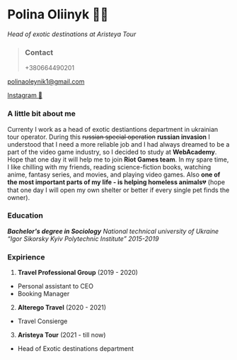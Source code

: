 # Polina Oliinyk :blue_heart::yellow_heart:
*Head of exotic destinations at Aristeya Tour*
> ### Contact 
> +380664490201

polinaoleynik1@gmail.com

[Instagram :unicorn:](https://instagram.com/1polyapolya1?igshid=YmMyMTA2M2Y=)
### A little bit about me
Currenty I work as a head of exotic destiantions department in ukrainian tour operator. During this  ~~russian special operation~~ **russian invasion** I understood that I need a more reliable job and I had always dreamed to be a part of the video game industry, so I decided to study at **WebAcademy**. Hope that one day it will help me to join **Riot Games team**.
In my spare time, I like chilling with my friends, reading science-fiction books, watching anime, fantasy series, and movies, and playing video games. Also **one of the most important parts of my life - is helping homeless animals**:broken_heart: (hope that one day I will open my own shelter or better if every single pet finds the owner).
### Education
***Bachelor's degree in Sociology***
*National technical university of Ukraine “Igor Sikorsky Kyiv Polytechnic Institute” 
2015-2019*
### Expirience
1. **Travel Professional Group** (2019 - 2020)
- Personal assistant to CEO
- Booking Manager
2. **Alterego Travel** (2020 - 2021)
- Travel Consierge
3. **Aristeya Tour** (2021 - till now)
- Head of Exotic destinations department
